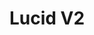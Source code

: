 ---
layout: default
title: Lucid V2 
permalink: /fpga/lucid-v2/intro
has_children: true
nav_order: 2
parent: FPGA
---
